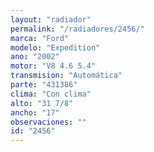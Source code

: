 ```yaml
---
layout: "radiador"
permalink: "/radiadores/2456/"
marca: "Ford"
modelo: "Expedition"
ano: "2002"
motor: "V8 4.6 5.4"
transmision: "Automática"
parte: "431386"
clima: "Con clima"
alto: "31 7/8"
ancho: "17"
observaciones: ""
id: "2456"
---
```


